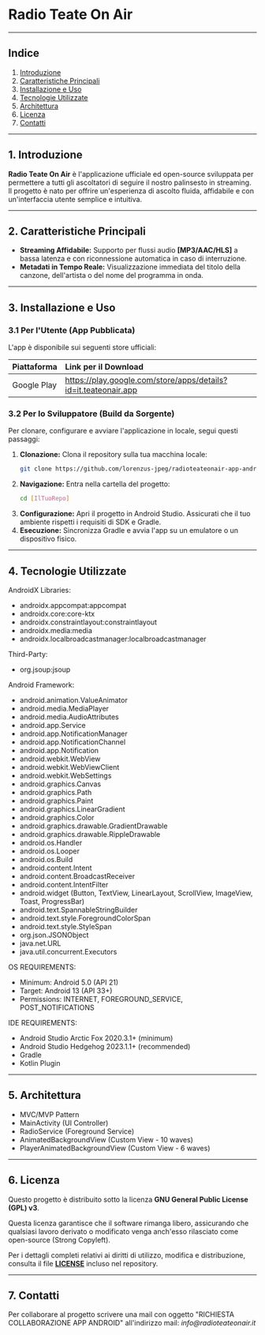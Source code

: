 # Radio Teate On Air

---

## Indice

1.  [Introduzione](#1-introduzione)
2.  [Caratteristiche Principali](#2-caratteristiche-principali)
3.  [Installazione e Uso](#3-installazione-e-uso)
4.  [Tecnologie Utilizzate](#4-tecnologie-utilizzate)
5.  [Architettura](#5-architettura)
6.  [Licenza](#6-licenza)
7.  [Contatti](#7-contatti)

---

## 1. Introduzione

**Radio Teate On Air** è l'applicazione ufficiale ed open-source sviluppata per permettere a tutti gli ascoltatori di seguire il nostro palinsesto in streaming. Il progetto è nato per offrire un'esperienza di ascolto fluida, affidabile e con un'interfaccia utente semplice e intuitiva.

---

## 2. Caratteristiche Principali

* **Streaming Affidabile:** Supporto per flussi audio **[MP3/AAC/HLS]** a bassa latenza e con riconnessione automatica in caso di interruzione.
* **Metadati in Tempo Reale:** Visualizzazione immediata del titolo della canzone, dell'artista o del nome del programma in onda.

---

## 3. Installazione e Uso

### 3.1 Per l'Utente (App Pubblicata)

L'app è disponibile sui seguenti store ufficiali:

| Piattaforma | Link per il Download |
| :--- | :--- |
| Google Play | https://play.google.com/store/apps/details?id=it.teateonair.app |

### 3.2 Per lo Sviluppatore (Build da Sorgente)

Per clonare, configurare e avviare l'applicazione in locale, segui questi passaggi:

1.  **Clonazione:** Clona il repository sulla tua macchina locale:
    ```bash
    git clone https://github.com/lorenzus-jpeg/radioteateonair-app-android.git
    ```
2.  **Navigazione:** Entra nella cartella del progetto:
    ```bash
    cd [IlTuoRepo]
    ```
3.  **Configurazione:** Apri il progetto in Android Studio. Assicurati che il tuo ambiente rispetti i requisiti di SDK e Gradle.
4.  **Esecuzione:** Sincronizza Gradle e avvia l'app su un emulatore o un dispositivo fisico.

---

## 4. Tecnologie Utilizzate

AndroidX Libraries:
- androidx.appcompat:appcompat
- androidx.core:core-ktx
- androidx.constraintlayout:constraintlayout
- androidx.media:media
- androidx.localbroadcastmanager:localbroadcastmanager

Third-Party:
- org.jsoup:jsoup

Android Framework:
- android.animation.ValueAnimator
- android.media.MediaPlayer
- android.media.AudioAttributes
- android.app.Service
- android.app.NotificationManager
- android.app.NotificationChannel
- android.app.Notification
- android.webkit.WebView
- android.webkit.WebViewClient
- android.webkit.WebSettings
- android.graphics.Canvas
- android.graphics.Path
- android.graphics.Paint
- android.graphics.LinearGradient
- android.graphics.Color
- android.graphics.drawable.GradientDrawable
- android.graphics.drawable.RippleDrawable
- android.os.Handler
- android.os.Looper
- android.os.Build
- android.content.Intent
- android.content.BroadcastReceiver
- android.content.IntentFilter
- android.widget (Button, TextView, LinearLayout, ScrollView, ImageView, Toast, ProgressBar)
- android.text.SpannableStringBuilder
- android.text.style.ForegroundColorSpan
- android.text.style.StyleSpan
- org.json.JSONObject
- java.net.URL
- java.util.concurrent.Executors

OS REQUIREMENTS:
- Minimum: Android 5.0 (API 21)
- Target: Android 13 (API 33+)
- Permissions: INTERNET, FOREGROUND_SERVICE, POST_NOTIFICATIONS

IDE REQUIREMENTS:
- Android Studio Arctic Fox 2020.3.1+ (minimum)
- Android Studio Hedgehog 2023.1.1+ (recommended)
- Gradle
- Kotlin Plugin

---

## 5. Architettura

- MVC/MVP Pattern
- MainActivity (UI Controller)
- RadioService (Foreground Service)
- AnimatedBackgroundView (Custom View - 10 waves)
- PlayerAnimatedBackgroundView (Custom View - 6 waves)

---

## 6. Licenza

Questo progetto è distribuito sotto la licenza **GNU General Public License (GPL) v3**.

Questa licenza garantisce che il software rimanga libero, assicurando che qualsiasi lavoro derivato o modificato venga anch'esso rilasciato come open-source (Strong Copyleft).

Per i dettagli completi relativi ai diritti di utilizzo, modifica e distribuzione, consulta il file **[LICENSE](LICENSE)** incluso nel repository.

---

## 7. Contatti

Per collaborare al progetto scrivere una mail con oggetto "RICHIESTA COLLABORAZIONE APP ANDROID" all'indirizzo mail: _info@radioteateonair.it_
